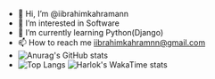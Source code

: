 - 👋 Hi, I’m @iibrahimkahramann
- 👀 I’m interested in Software
- 🌱 I’m currently learning Python(Django)
- 📫 How to reach me iibrahimkahramnn@gmail.com
- ![Anurag's GitHub stats](https://github-readme-stats.vercel.app/api?username=iibrahimkahramann)
- ![Top Langs](https://github-readme-stats.vercel.app/api/top-langs/?username=iibrahimkahramann&layout=donut)
 ![Harlok's WakaTime stats](https://github-readme-stats.vercel.app/api/wakatime?username=ffflabs)
<!---
iibrahimkahramann/iibrahimkahramann is a ✨ special ✨ repository because its `README.md` (this file) appears on your GitHub profile.
You can click the Preview link to take a look at your changes.
--->
